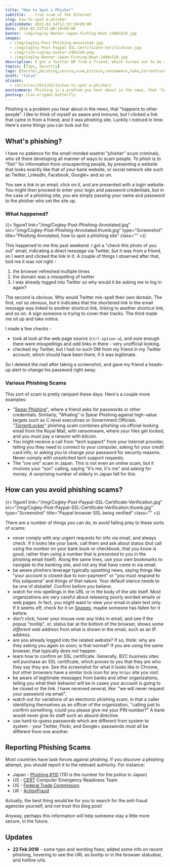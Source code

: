 ```yaml
---
title: "How to Spot a Phisher"
subtitle: ...true scum of the Internet
slug: how-to-spot-a-phisher
publishdate: 2013-02-14T12:33:19+09:00
date: 2016-02-22T15:00:19+09:00
banner: /img/Cogley-Banner-Japan-Fishing-Boat-1400x520.jpg
images:
  - /img/Cogley-Post-Phishing-Annotated.jpg
  - /img/Cogley-Post-Paypal-SSL-Certificate-Verification.jpg
  - /img/rick-cogley-avatar-240x240.png
  - /img/Cogley-Banner-Japan-Fishing-Boat-1400x520.jpg
description: I got a Twitter DM from a friend, which turned out to be a phishing link and not a legit message. How to avoid and report phishing scams, by Rick Cogley.
topics: [Tips, Security]
tags: [twitter,phishing,secure,scam,bitcoin,ransomware,fake,torrentlocker]
draft: "false"
aliases:
  - /articles/2013/02/14/how-to-spot-a-phisher/
postsummary: Phishing is a problem you hear about in the news, that "happens to other people". I like to think of myself as aware and immune, but I clicked a link that came in from a friend, and it was phishing site. Luckily I noticed in time. Here's some things you can look out for.
postsvg: icon-origami-butterfly
---
```


Phishing is a problem you hear about in the news, that "happens to other people". I like to think of myself as aware and immune, but I clicked a link that came in from a friend, and it was phishing site. Luckily I noticed in time. Here's some things you can look out for.

<!--more-->

## What's phishing?

I have no patience for the small-minded wastrel "phisher" scum criminals, who sit there developing all manner of ways to scam people. To _phish_ is to "fish" for information from unsuspecting people, by presenting a website that looks exactly like that of your bank website, or social network site such as Twitter, LinkedIn, Facebook, Google+ and so on.

You see a link in an email, click on it, and are presented with a login website. You might then proceed to enter your login and password credentials, but in the case of a phishing site, you are simply passing your name and password to the phisher who set the site up.

### What happened?

{{< figure1 link="/img/Cogley-Post-Phishing-Annotated.jpg" src="/img/Cogley-Post-Phishing-Annotated.thumb.jpg" type="Screenshot" title="Phishing Annotated, how to spot a phishing site" class="" >}}

This happened to me this past weekend. I got a "check this photo of you out" email, indicating a direct message via Twitter, but it was from a friend, so I went and clicked the link in it. A couple of things I observed after that, told me it was not right -

1. the browser refreshed multiple times
1. the domain was a misspelling of twitter
1. I was already logged into Twitter so why would it be asking me to log in again?

The second is obvious. Why would Twitter mis-spell their own domain. The first, not so obvious, but it indicates that the shortened link in the email message was linked to another shortcut link, linking to another shortcut link, and so on. A sign someone is trying to cover their tracks. The third made me sit up and take notice.

I made a few checks -

* took at look at the web page source (`ctrl-option-u`), and sure enough there were misspellings and odd links in there - very unofficial looking.
* checked my Twitter, but I had no such DM from my friend in my Twitter account, which should have been there, if it was legitimate.

So I deleted the mail after taking a screenshot, and gave my friend a heads-up alert to change his password right away.

### Various Phishing Scams

This sort of scam is pretty rampant these days. Here's a couple more examples:

* "[Spear Phishing](http://us.norton.com/spear-phishing-scam-not-sport/article)", where a friend asks for passwords or other credentials. Similarly, "Whaling" is Spear Phishing against high-value targets such as C-level executives or Government Officials.  "[TorrentLocker](https://blogs.sophos.com/2015/12/23/the-current-state-of-ransomware-torrentlocker/)" phishing scam combines phishing via official-looking email from the Royal Mail, with ransomware, where your files get locked, and you must pay a ransom with bitcoin.
* You might receive a call from "tech support" from your Internet provider, telling you they need to connect to your computer, asking for your credit card info, or asking you to change your password for security reasons. Never comply with unsolicited tech support requests.
* The "ore ore" scam in Japan. This is not even an online scam, but it involves your "son" calling, saying "it's me, it's me" and asking for money. A surprising number of elderly in Japan fall for this.

## How can you avoid phishing scams?

{{< figure1 link="/img/Cogley-Post-Paypal-SSL-Certificate-Verification.jpg" src="/img/Cogley-Post-Paypal-SSL-Certificate-Verification.thumb.jpg" type="Screenshot" title="Paypal browser SSL being verified" class="" >}}

There are a number of things you can do, to avoid falling prey to these sorts of scams:

* never comply with _any_ urgent requests for info via email, and always check. If it looks like your bank, call them and ask about status (but call using the number on your bank book or checkbook, that you know is good, rather than using a number that is _presented_ to you in the phishing email itself). Along the same lines, use your _own_ bookmarks to navigate to the banking site, and not any that have come in via email.
* be aware phishers leverage typically upsetting news, saying things like "your account is closed due to non-payment" or "you must respond to this subpoena" and things of that nature. Your default stance needs to be one of disbelief. Confirm before you believe.
* watch for mis-spellings in the URL or in the body of the site itself. Most organizations are very careful about releasing poorly worded emails or web pages. In fact, you might want to view your email in plain text only. If it seems off, check for it on [Snopes](http://www.snopes.com); maybe someone has fallen for it before.
* don't click, hover your mouse over any links in email, and see if the popup "tooltip", or, status bar at the bottom of the browser, shows some _different_ web address from what is shown in the email, such as an IP address.
* are you already logged into the related website? If so, think: why are they asking you again so soon; is that normal? If you are using the same browser, that typically does _not_ happen.
* learn how to confirm an SSL certificate. Generally, B2C business sites will purchase an SSL certificate, which proves to you that they are who they say they are. See the screenshot for what it looks like in Chrome, but other browsers have a similar lock icon for any ``https`` site you visit.
* be aware of legitimate messages from banks and other organizations, telling you what their behavior will be in cases your account is going to be closed or the link. I have received several, like: "we will never request your password via email".
* watch out for variations of an electronic phishing scam, in that a caller identifying themselves as an officer of the organization, "calling just to confirm something; could you please give me your PIN number?" A bank would never give its staff such an absurd directive.
* use hard-to-guess passwords which are different from system to system - your Twitter, Flickr, and Google+ passwords _must_ all be different from one another.

## Reporting Phishing Scams

Most countries have task forces against phishing. If you discover a phishing attempt, you should report it to the relevant authority. For instance:

* Japan - [Phishing #110](http://www.npa.go.jp/cyber/policy/phishing/phishing110.htm) (110 is the number for the police in Japan)
* US - [CERT](https://www.us-cert.gov/report-phishing) Computer Emergency Readiness Team
* US - [Federal Trade Commission](https://www.ftccomplaintassistant.gov/)
* UK - [ActionFraud](http://www.actionfraud.police.uk/report_fraud)

Actually, the best thing would be for you to search for the anti-fraud agencies yourself, and _not_ trust this blog post!

Anyway, perhaps this information will help someone stay a little more secure, in the future.

## Updates

* **22 Feb 2016** - some typo and wording fixes; added some info on recent phishing, hovering to see the URL as tooltip or in the browser statusbar, and hotline urls.
